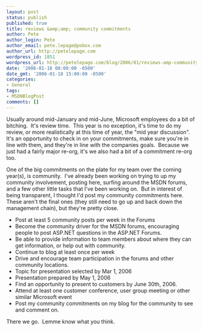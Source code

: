 ```yaml
---
layout: post
status: publish
published: true
title: reviews &amp;amp; community commitments
author: Pete
author_login: Pete
author_email: pete.lepage@pobox.com
author_url: http://petelepage.com
wordpress_id: 1851
wordpress_url: http://petelepage.com/blog/2006/01/reviews-amp-community-commitments/
date: '2006-01-18 08:00:00 -0500'
date_gmt: '2006-01-18 15:00:00 -0500'
categories:
- General
tags:
- MSDNBlogPost
comments: []
---
```

<p>Usually around mid-January and mid-June, Microsoft employees do a bit of bitching.&nbsp; It's review time.&nbsp; This year is no exception, it's time to do my review, or more realistically at this time of year, the "mid year discussion".&nbsp; It's an opportunity to check in on your commitments, make sure you're in line with them, and they're in line with the companies goals.&nbsp; Because we just had a fairly major re-org, it's we also had a bit of a commitment re-org too.&nbsp; </p>
<p>One of the big commitments on the plate for my team over the coming year(s), is community.&nbsp; I've already been working on trying to up my community involvement, posting here, surfing around the MSDN forums, and a few other little tasks that I've been working on.&nbsp; But in interest of being transparent, I thought I'd post my community commitments here.&nbsp; These aren't the final ones (they still need to go up and back down the management chain), but they're pretty close.</p>
<ul>
<li>Post at least 5 community posts per week in the Forums</li>
<li>Become the community driver for the MSDN forums, encouraging people to post ASP.NET questions in the ASP.NET Forums.</li>
<li>Be able to provide information to team members about where they can get information, or help out with community. </li>
<li>Continue to blog at least once per week</li>
<li>Drive and encourage team participation in the forums and other community locations.</li>
<li>Topic for presentation selected by Mar 1, 2006</li>
<li>Presentation prepared by May 1, 2006</li>
<li>Find an opportunity to present to customers by June 30th, 2006.</li>
<li>Attend at least one customer conference, user group meeting or other similar Microsoft event</li>
<li>Post my community commitments on my blog for the community to see and comment on.</li>
</ul>
<p>There we go.&nbsp; Lemme know what you think.</p>
